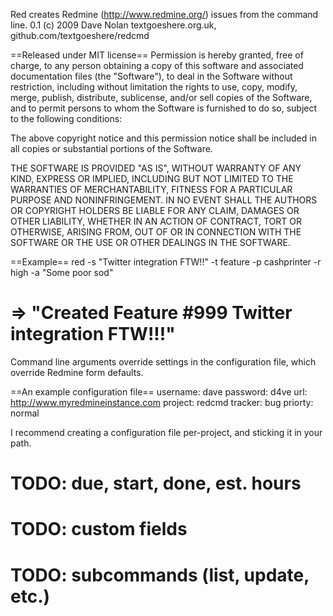 Red creates Redmine (http://www.redmine.org/) issues from the command line.
0.1 (c) 2009 Dave Nolan textgoeshere.org.uk, github.com/textgoeshere/redcmd

==Released under MIT license==
Permission is hereby granted, free of charge, to any person obtaining
a copy of this software and associated documentation files (the
"Software"), to deal in the Software without restriction, including
without limitation the rights to use, copy, modify, merge, publish,
distribute, sublicense, and/or sell copies of the Software, and to
permit persons to whom the Software is furnished to do so, subject to
the following conditions:

The above copyright notice and this permission notice shall be
included in all copies or substantial portions of the Software.

THE SOFTWARE IS PROVIDED "AS IS", WITHOUT WARRANTY OF ANY KIND,
EXPRESS OR IMPLIED, INCLUDING BUT NOT LIMITED TO THE WARRANTIES OF
MERCHANTABILITY, FITNESS FOR A PARTICULAR PURPOSE AND
NONINFRINGEMENT. IN NO EVENT SHALL THE AUTHORS OR COPYRIGHT HOLDERS BE
LIABLE FOR ANY CLAIM, DAMAGES OR OTHER LIABILITY, WHETHER IN AN ACTION
OF CONTRACT, TORT OR OTHERWISE, ARISING FROM, OUT OF OR IN CONNECTION
WITH THE SOFTWARE OR THE USE OR OTHER DEALINGS IN THE SOFTWARE.

==Example==
red -s "Twitter integration FTW!!" -t feature -p cashprinter -r high -a "Some poor sod"
# => "Created Feature #999 Twitter integration FTW!!!"

Command line arguments override settings in the configuration file, which override Redmine form defaults.

==An example configuration file==
username: dave
password: d4ve
url: http://www.myredmineinstance.com
project: redcmd
tracker: bug
priorty: normal   

I recommend creating a configuration file per-project, and sticking it in your path.

# TODO: due, start, done, est. hours
# TODO: custom fields
# TODO: subcommands (list, update, etc.)
